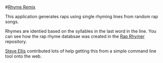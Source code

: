 #[Rhyme Remix](http://www.rhymeremix.com/)

This application generates raps using single rhyming lines from random rap songs.

Rhymes are identied based on the syllables in the last word in the line. You can see how the rap rhyme databsae was created in the [Rap Rhymer](https://github.com/mikekaminsky/RapRhymer) repository.

[Steve Ellis](http://steveell.is/) contributed lots of help getting this from a simple command line tool onto the web.
